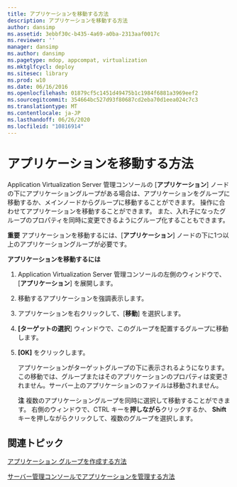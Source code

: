 ```yaml
---
title: アプリケーションを移動する方法
description: アプリケーションを移動する方法
author: dansimp
ms.assetid: 3ebbf30c-b435-4a69-a0ba-2313aaf0017c
ms.reviewer: ''
manager: dansimp
ms.author: dansimp
ms.pagetype: mdop, appcompat, virtualization
ms.mktglfcycl: deploy
ms.sitesec: library
ms.prod: w10
ms.date: 06/16/2016
ms.openlocfilehash: 01879cf5c1451d49475b1c1984f6881a3969eef2
ms.sourcegitcommit: 354664bc527d93f80687cd2eba70d1eea024c7c3
ms.translationtype: MT
ms.contentlocale: ja-JP
ms.lasthandoff: 06/26/2020
ms.locfileid: "10816914"
---
```

# アプリケーションを移動する方法


Application Virtualization Server 管理コンソールの [**アプリケーション**] ノードの下にアプリケーショングループがある場合は、アプリケーションをグループに移動するか、メインノードからグループに移動することができます。 操作に合わせてアプリケーションを移動することができます。 また、入れ子になったグループのプロパティを同時に変更できるようにグループ化することもできます。

**重要** アプリケーションを移動するには、[**アプリケーション**] ノードの下に1つ以上のアプリケーショングループが必要です。

 

**アプリケーションを移動するには**

1.  Application Virtualization Server 管理コンソールの左側のウィンドウで、[**アプリケーション**] を展開します。

2.  移動するアプリケーションを強調表示します。

3.  アプリケーションを右クリックして、[**移動**] を選択します。

4.  **[ターゲットの選択**] ウィンドウで、このグループを配置するグループに移動します。

5.  **[OK]** をクリックします。

    アプリケーションがターゲットグループの下に表示されるようになります。 この移動では、グループまたはそのアプリケーションのプロパティは変更されません。サーバー上のアプリケーションのファイルは移動されません。

    **注** 複数のアプリケーショングループを同時に選択して移動することができます。 右側のウィンドウで、CTRL キーを**押しながら**クリックするか、 **Shift**キーを押しながらクリックして、複数のグループを選択します。

     

## 関連トピック


[アプリケーション グループを作成する方法](how-to-create-an-application-group.md)

[サーバー管理コンソールでアプリケーションを管理する方法](how-to-manage-applications-in-the-server-management-console.md)

 

 






